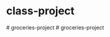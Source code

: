 # class-project
#   g r o c e r i e s - p r o j e c t  
 #   g r o c e r i e s - p r o j e c t  
 